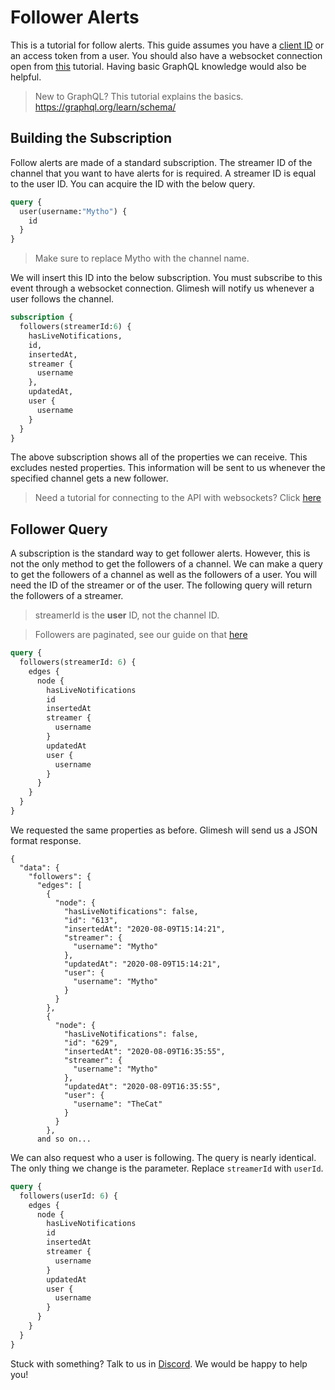 
# Follower Alerts

This is a tutorial for follow alerts. This guide assumes you have a [client ID](https://glimesh.tv/users/settings/applications) or an access token from a user. You should also have a websocket connection open from [this](/api-docs/docs/chat/websockets/) tutorial. Having basic GraphQL knowledge would also be helpful.
> New to GraphQL? This tutorial explains the basics. https://graphql.org/learn/schema/

## Building the Subscription

Follow alerts are made of a standard subscription. The streamer ID of the channel that you want to have alerts for is required. A streamer ID is equal to the user ID. You can acquire the ID with the below query.

```graphql
query {
  user(username:"Mytho") {
    id
  }
}
```
> Make sure to replace Mytho with the channel name.

We will insert this ID into the below subscription. You must subscribe to this event through a websocket connection. Glimesh will notify us whenever a user follows the channel.

```graphql
subscription {
  followers(streamerId:6) {
    hasLiveNotifications,
    id,
    insertedAt,
    streamer {
      username
    },
    updatedAt,
    user {
      username
    }
  }
}
```

The above subscription shows all of the properties we can receive. This excludes nested properties. This information will be sent to us whenever the specified channel gets a new follower.

> Need a tutorial for connecting to the API with websockets? Click [here](/api-docs/docs/chat/websockets/)

## Follower Query

A subscription is the standard way to get follower alerts. However, this is not the only method to get the followers of a channel. We can make a query to get the followers of a channel as well as the followers of a user. You will need the ID of the streamer or of the user. The following query will return the followers of a streamer.

> streamerId is the **user** ID, not the channel ID.

> Followers are paginated, see our guide on that [here](/api-docs/docs/api/pagination)

```GraphQL
query {
  followers(streamerId: 6) {
    edges {
      node {
        hasLiveNotifications
        id
        insertedAt
        streamer {
          username
        }
        updatedAt
        user {
          username
        }
      }
    }
  }
}
```
We requested the same properties as before. Glimesh will send us a JSON format response.
```JS
{
  "data": {
    "followers": {
      "edges": [
        {
          "node": {
            "hasLiveNotifications": false,
            "id": "613",
            "insertedAt": "2020-08-09T15:14:21",
            "streamer": {
              "username": "Mytho"
            },
            "updatedAt": "2020-08-09T15:14:21",
            "user": {
              "username": "Mytho"
            }
          }
        },
        {
          "node": {
            "hasLiveNotifications": false,
            "id": "629",
            "insertedAt": "2020-08-09T16:35:55",
            "streamer": {
              "username": "Mytho"
            },
            "updatedAt": "2020-08-09T16:35:55",
            "user": {
              "username": "TheCat"
            }
          }
        },
      and so on...
```

We can also request who a user is following. The query is nearly identical. The only thing we change is the parameter. Replace `streamerId` with `userId`.

```graphql
query {
  followers(userId: 6) {
    edges {
      node {
        hasLiveNotifications
        id
        insertedAt
        streamer {
          username
        }
        updatedAt
        user {
          username
        }
      }
    }
  }
}
```

Stuck with something? Talk to us in [Discord](https://discord.gg/Glimesh). We would be happy to help you!